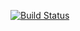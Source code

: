 [![Build Status](https://travis-ci.com/sedykh-ag/infa_2019_sedykh.svg?branch=master)](https://travis-ci.com/sedykh-ag/infa_2019_sedykh)